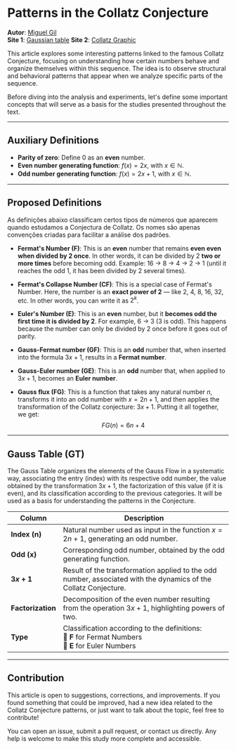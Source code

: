 # Patterns in the Collatz Conjecture

**Autor**: <a href="https://mgil-portfolio.netlify.app/" target="_blank">Miguel Gil</a> <br>
**Site 1**: <a href="https://patterns-collatz-conjecture.netlify.app/gauss_table.html" target="_blank">Gaussian table</a>
**Site 2**: <a href="https://patterns-collatz-conjecture.netlify.app/collatz_graphic.html" target="_blank">Collatz Graphic</a>

This article explores some interesting patterns linked to the famous Collatz Conjecture, focusing on understanding how certain numbers behave and organize themselves within this sequence. The idea is to observe structural and behavioral patterns that appear when we analyze specific parts of the sequence.

Before diving into the analysis and experiments, let's define some important concepts that will serve as a basis for the studies presented throughout the text.

---

## Auxiliary Definitions

- **Parity of zero**: Define 0 as an **even** number.
- **Even number generating function**: $f(x) = 2x$, with $x \in \mathbb{N}$.
- **Odd number generating function**: $f(x) = 2x + 1$, with $x \in \mathbb{N}$.

---

## Proposed Definitions

As definições abaixo classificam certos tipos de números que aparecem quando estudamos a Conjectura de Collatz. Os nomes são apenas convenções criadas para facilitar a análise dos padrões.

- **Fermat's Number (F)**: This is an **even** number that remains **even even when divided by 2 once**. In other words, it can be divided by 2 **two or more times** before becoming odd. Example: 16 → 8 → 4 → 2 → 1 (until it reaches the odd 1, it has been divided by 2 several times).

- **Fermat's Collapse Number (CF)**: This is a special case of Fermat's Number. Here, the number is an **exact power of 2** — like 2, 4, 8, 16, 32, etc. In other words, you can write it as $2^k$.

- **Euler's Number (E)**: This is an **even** number, but it **becomes odd the first time it is divided by 2**. For example, 6 → 3 (3 is odd). This happens because the number can only be divided by 2 once before it goes out of parity.

- **Gauss-Fermat number (GF)**: This is an **odd** number that, when inserted into the formula $3x + 1$, results in a **Fermat number**.

- **Gauss-Euler number (GE)**: This is an **odd** number that, when applied to $3x + 1$, becomes an **Euler number**.

- **Gauss flux (FG)**: This is a function that takes any natural number $n$, transforms it into an odd number with $x = 2n + 1$, and then applies the transformation of the Collatz conjecture: $3x + 1$. Putting it all together, we get:
$$
FG(n) = 6n + 4
$$

---

## Gauss Table (GT)

The Gauss Table organizes the elements of the Gauss Flow in a systematic way, associating the entry (index) with its respective odd number, the value obtained by the transformation $3x + 1$, the factorization of this value (if it is even), and its classification according to the previous categories. It will be used as a basis for understanding the patterns in the Conjecture.


| **Column** | **Description** |
|-------------------|--------------------------------------------------------------------------------|
| **Index (n)** | Natural number used as input in the function $x = 2n + 1$, generating an odd number. |
| **Odd (x)** | Corresponding odd number, obtained by the odd generating function. |
| **$3x + 1$** | Result of the transformation applied to the odd number, associated with the dynamics of the Collatz Conjecture. |
| **Factorization** | Decomposition of the even number resulting from the operation $3x + 1$, highlighting powers of two. |
| **Type** | Classification according to the definitions: <br> 🔹 **F** for Fermat Numbers <br> 🔸 **E** for Euler Numbers |

---

## Contribution

This article is open to suggestions, corrections, and improvements. If you found something that could be improved, had a new idea related to the Collatz Conjecture patterns, or just want to talk about the topic, feel free to contribute!

You can open an issue, submit a pull request, or contact us directly. Any help is welcome to make this study more complete and accessible.